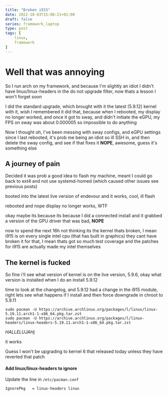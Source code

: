 ```yaml
---
title: "Broken i915"
date: 2022-10-03T15:08:21+01:00
draft: false
series: framework_laptop
type: post
tags: [
	linux,
	framework
]
---
```


# Well that was annoying
So I run arch on my framework, and because I'm slightly an idiot I didn't have linux/linux-headers in the do not upgrade filter, now thats a lesson I won't forget soon

I did the standard upgrade, which brought with it the latest (5.9.12) kernel with it, wish I remembered it did that, because when I rebooted, my display no longer worked, and once it got to sway, and didn't initiate the eGPU, my FPS on sway was about 0.000005 so impossible to do anything

Now I thought oh, I've been messing with sway configs, and eGPU settings since I last rebooted, it's prob me being an idiot so ill SSH in, and then delete the sway config, and see if that fixes it **NOPE**, awesome, guess it's something else

## A journey of pain
Decided it was prob a good idea to flash my machine, meant I could go back to ext4 and not use systemd-homed (which caused other issues see previous posts)

booted into the latest live version of endevour and it works, cool, ill flash

rebooted and nope display no longer works, WTF

okay maybe its because its because I did a connected install and it grabbed a version of the GPU driver that was bad, **NOPE**

now to spend the next 16h not thinking its the kernel thats broken, I mean i915 is on every single intel cpu (that has built in graphics) they cant have broken it for that, I mean thats got so much test coverage and the patches for i915 are actually made my intel themselves

## The kernel is fucked
So fine i'll see what version of kernel is on the live version, 5.9.6, okay what version is installed when I do an install 5.9.12

time to look at the changelog, and 5.9.12 had a change in the i915 module, right lets see what happens if I install and then force downgrade in chroot to 5.9.11

```
sudo pacman -U https://archive.archlinux.org/packages/l/linux/linux-5.19.11.arch1-1-x86_64.pkg.tar.zst
sudo pacman -U https://archive.archlinux.org/packages/l/linux-headers/linux-headers-5.19.11.arch1-1-x86_64.pkg.tar.zst
```

*HALLELUJAHj*

it works

Guess I won't be upgrading to kernel 6 that released today unless they have reverted that patch

#### Add linux/linux-headers to ignore
Update the line in ```/etc/pacman.conf```

``` IgnorePkg   = linux-headers linux ```